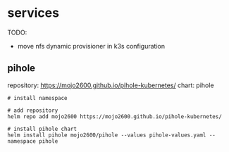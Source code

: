 # services

TODO:
- move nfs dynamic provisioner in k3s configuration


## pihole

repository: https://mojo2600.github.io/pihole-kubernetes/
chart: pihole

```
# install namespace

# add repository
helm repo add mojo2600 https://mojo2600.github.io/pihole-kubernetes/

# install pihole chart
helm install pihole mojo2600/pihole --values pihole-values.yaml --namespace pihole

```
